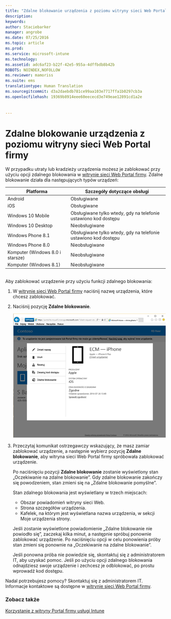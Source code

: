 ```yaml
---
title: "Zdalne blokowanie urządzenia z poziomu witryny sieci Web Portal firmy | Microsoft Intune"
description: 
keywords: 
author: Staciebarker
manager: angrobe
ms.date: 07/25/2016
ms.topic: article
ms.prod: 
ms.service: microsoft-intune
ms.technology: 
ms.assetid: adc6af23-b22f-42e5-955a-4dffbdb8b42b
ROBOTS: NOINDEX,NOFOLLOW
ms.reviewer: mamoriss
ms.suite: ems
translationtype: Human Translation
ms.sourcegitcommit: d3a2daebdb781ce99aa103e7717ffa1b0297cb3a
ms.openlocfilehash: 19369b8914eee60eececd3e749eae12891cd1a2e


---
```



# Zdalne blokowanie urządzenia z poziomu witryny sieci Web Portal firmy

W przypadku utraty lub kradzieży urządzenia możesz je zablokować przy użyciu opcji zdalnego blokowania w [witrynie sieci Web Portal firmy](http://portal.manage.microsoft.com). Zdalne blokowanie działa dla następujących typów urządzeń:

Platforma  |Szczegóły dotyczące obsługi  
---------|---------
Android | Obsługiwane       
iOS | Obsługiwane
Windows 10 Mobile | Obsługiwane tylko wtedy, gdy na telefonie ustawiono kod dostępu     
Windows 10 Desktop | Nieobsługiwane  
Windows Phone 8.1 | Obsługiwane tylko wtedy, gdy na telefonie ustawiono kod dostępu
Windows Phone 8.0 | Nieobsługiwane
Komputer (Windows 8.0 i starsze) | Nieobsługiwane       
Komputer (Windows 8.1) | Nieobsługiwane

</br>
Aby zablokować urządzenie przy użyciu funkcji zdalnego blokowania:

1.  W [witrynie sieci Web Portal firmy](http://portal.manage.microsoft.com) naciśnij nazwę urządzenia, które chcesz zablokować.

2.  Naciśnij pozycję **Zdalne blokowanie**.

    ![remote-lock-option-on-company-portal-website](./media/iwp-screen-with-all-options.png)

3.  Przeczytaj komunikat ostrzegawczy wskazujący, że masz zamiar zablokować urządzenie, a następnie wybierz pozycję **Zdalne blokowanie**, aby witryna sieci Web Portal firmy spróbowała zablokować urządzenie.

    Po naciśnięciu pozycji **Zdalne blokowanie** zostanie wyświetlony stan „Oczekiwanie na zdalne blokowanie”.  Gdy zdalne blokowanie zakończy się powodzeniem, stan zmieni się na „Zdalne blokowanie pomyślne”.

    Stan zdalnego blokowania jest wyświetlany w trzech miejscach:

    * Obszar powiadomień witryny sieci Web.
    * Strona szczegółów urządzenia.
    * Kafelek, na którym jest wyświetlana nazwa urządzenia, w sekcji Moje urządzenia strony.

    Jeśli zostanie wyświetlone powiadomienie „Zdalne blokowanie nie powiodło się”, zaczekaj kilka minut, a następnie spróbuj ponownie zablokować urządzenie. Po naciśnięciu opcji w celu ponowienia próby stan zmieni się ponownie na „Oczekiwanie na zdalne blokowanie”.

    Jeśli ponowna próba nie powiedzie się, skontaktuj się z administratorem IT, aby uzyskać pomoc. Jeśli po użyciu opcji zdalnego blokowania odnajdziesz swoje urządzenie i zechcesz je odblokować, po prostu wprowadź kod dostępu.

Nadal potrzebujesz pomocy? Skontaktuj się z administratorem IT. Informacje kontaktowe są dostępne w [witrynie sieci Web Portal firmy](http://portal.manage.microsoft.com).

### Zobacz także
[Korzystanie z witryny Portal firmy usługi Intune](using-the-intune-company-portal-website.md)



<!--HONumber=Aug16_HO4-->


